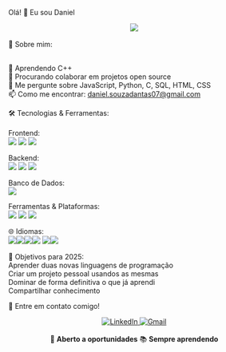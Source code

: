 Olá! 👋 Eu sou Daniel
<div align="center">
  <img src="https://readme-typing-svg.herokuapp.com/?lines=Apaixonado+por+Tecnologia;Sempre+Aprendendo!&center=true&size=25&color=58A6FF">
</div> <br> 
🚀 Sobre mim: <br> <br> 

🌱 Aprendendo C++ <br> 
👯 Procurando colaborar em projetos open source <br>
💬 Me pergunte sobre JavaScript, Python, C, SQL, HTML, CSS <br> 
📫 Como me encontrar: daniel.souzadantas07@gmail.com <br>

🛠️ Tecnologias & Ferramentas: <br> <br> 
Frontend: <br> 
<img src="https://img.shields.io/badge/-HTML5-E34F26?style=flat-square&logo=html5&logoColor=white"/>
<img src="https://img.shields.io/badge/-CSS3-1572B6?style=flat-square&logo=css3"> 
<img src="https://img.shields.io/badge/-JavaScript-F7DF1E?style=flat-square&logo=javascript&logoColor=black"/> 

Backend: <br> 
<img src="https://img.shields.io/badge/-Python-3776AB?style=flat-square&logo=python&logoColor=white"/>
<img src="https://img.shields.io/badge/-C-A8B9CC?style=flat-square&logo=c&logoColor=black" /> 
<img src="https://img.shields.io/badge/-PHP-777BB4?style=flat-square&logo=php&logoColor=white"/>

Banco de Dados: <br>
<img src ="https://img.shields.io/badge/-MySQL-4479A1?style=flat-square&logo=mysql&logoColor=white"/> <br>

Ferramentas & Plataformas: <br> 
<img src="https://img.shields.io/badge/-Git-F05032?style=flat-square&logo=git&logoColor=white"/> 
<img src="https://img.shields.io/badge/-VS%20Code-007ACC?style=flat-square&logo=visual-studio-code&logoColor=white"/> 
<img src="https://img.shields.io/badge/-GitHub-181717?style=flat-square&logo=github&logoColor=white" />

🌐 Idiomas: <br> 
   <img src = "https://img.shields.io/badge/-Portugu%C3%AAs-009739?style=flat-square&logo=brazil&logoColor=white"/><img src="https://img.shields.io/badge/-Nativo-f2ee05?style=flat-square&logo=unitedkingdom&logoColor=white"/> ​<img src = "https://img.shields.io/badge/-Ingl%C3%AAs-012169?style=flat-square&logo=unitedkingdom&logoColor=white"/><img src = "https://img.shields.io/badge/-Fluente-f7f5f5?style=flat-square&logo=unitedkingdom&logoColor=white"/> <img src = "https://img.shields.io/badge/-Russo-0036A7?style=flat-square&logo=russia&logoColor=white"/><img src = "https://img.shields.io/badge/-Iniciante-ba1111?style=flat-square&logo=unitedkingdom&logoColor=white" /> <br> 
   

🎯 Objetivos para 2025: <br> 
 Aprender duas novas linguagens de programação <br> 
 Criar um projeto pessoal usandos as mesmas <br> 
 Dominar de forma definitiva o que já aprendi <br> 
 Compartilhar conhecimento <br> 

 🤝 Entre em contato comigo!
 <div align="center">
  <a href=https://www.linkedin.com/in/daniel-silva-dantas-de-souza-041342322/ target="_blank">
    <img src="https://img.shields.io/badge/-LinkedIn-0077B5?style=for-the-badge&logo=linkedin&logoColor=white" alt="LinkedIn"/>
  </a>
  
  <a href=mailto:daniel.souzadantas07@gmail.com target="_blank">
    <img src="https://img.shields.io/badge/-Gmail-D14836?style=for-the-badge&logo=gmail&logoColor=white" alt="Gmail"/>
  </a>
  </div> 
  <br>

  <div align="center">
  💼 <strong>Aberto a oportunidades</strong>
  📚 <strong>Sempre aprendendo</strong>
</div>
